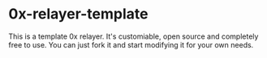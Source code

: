 # 0x-relayer-template

This is a template 0x relayer. It's customiable, open source and completely free to use. You can just fork it and start modifying it for your own needs.
